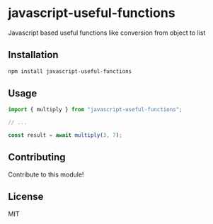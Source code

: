 # javascript-useful-functions

Javascript based useful functions like conversion from object to list

## Installation

```sh
npm install javascript-useful-functions
```

## Usage

```js
import { multiply } from "javascript-useful-functions";

// ...

const result = await multiply(3, 7);
```

## Contributing

Contribute to this module!

## License

MIT
